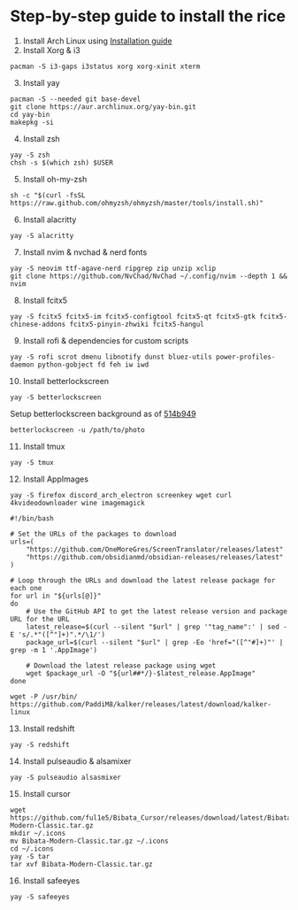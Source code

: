 # Step-by-step guide to install the rice
1. Install Arch Linux using [Installation guide](https://wiki.archlinux.org/title/Installation_guide)
2. Install Xorg & i3
```
pacman -S i3-gaps i3status xorg xorg-xinit xterm
```
3. Install yay
```
pacman -S --needed git base-devel
git clone https://aur.archlinux.org/yay-bin.git
cd yay-bin
makepkg -si
```
4. Install zsh
```
yay -S zsh
chsh -s $(which zsh) $USER
```
5. Install oh-my-zsh
```
sh -c "$(curl -fsSL https://raw.github.com/ohmyzsh/ohmyzsh/master/tools/install.sh)"
```
6. Install alacritty
```
yay -S alacritty
```
7. Install nvim & nvchad & nerd fonts
```
yay -S neovim ttf-agave-nerd ripgrep zip unzip xclip
git clone https://github.com/NvChad/NvChad ~/.config/nvim --depth 1 && nvim
```
8. Install fcitx5
```
yay -S fcitx5 fcitx5-im fcitx5-configtool fcitx5-qt fcitx5-gtk fcitx5-chinese-addons fcitx5-pinyin-zhwiki fcitx5-hangul
```
9. Install rofi & dependencies for custom scripts
```
yay -S rofi scrot dmenu libnotify dunst bluez-utils power-profiles-daemon python-gobject fd feh iw iwd
```
10. Install betterlockscreen
```
yay -S betterlockscreen
```
Setup betterlockscreen background as of [514b949](https://github.com/kup1o/.dots/commit/514b949)
```
betterlockscreen -u /path/to/photo
```
11. Install tmux
```
yay -S tmux
```
12. Install AppImages
```
yay -S firefox discord_arch_electron screenkey wget curl 4kvideodownloader wine imagemagick
```

```
#!/bin/bash

# Set the URLs of the packages to download
urls=(
    "https://github.com/OneMoreGres/ScreenTranslator/releases/latest"
    "https://github.com/obsidianmd/obsidian-releases/releases/latest"
)

# Loop through the URLs and download the latest release package for each one
for url in "${urls[@]}"
do
    # Use the GitHub API to get the latest release version and package URL for the URL
    latest_release=$(curl --silent "$url" | grep '"tag_name":' | sed -E 's/.*"([^"]+)".*/\1/')
    package_url=$(curl --silent "$url" | grep -Eo 'href="([^"#]+)"' | grep -m 1 '.AppImage')

    # Download the latest release package using wget
    wget $package_url -O "${url##*/}-$latest_release.AppImage"
done
```

```
wget -P /usr/bin/ https://github.com/PaddiM8/kalker/releases/latest/download/kalker-linux
```

13. Install redshift
```
yay -S redshift
```
14. Install pulseaudio & alsamixer
```
yay -S pulseaudio alsasmixer
```
15. Install cursor
```
wget https://github.com/ful1e5/Bibata_Cursor/releases/download/latest/Bibata-Modern-Classic.tar.gz
mkdir ~/.icons
mv Bibata-Modern-Classic.tar.gz ~/.icons
cd ~/.icons
yay -S tar
tar xvf Bibata-Modern-Classic.tar.gz
```
16. Install safeeyes
```
yay -S safeeyes
```
